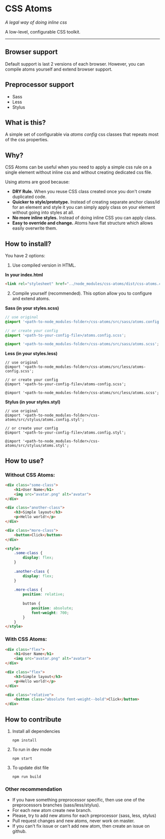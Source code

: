 CSS Atoms
=========

*A legal way of doing inline css*

A low-level, configurable CSS toolkit.

---

## Browser support

Default support is last 2 versions of each browser. However, you can compile atoms yourself and extend browser support.

## Preprocessor support

* Sass
* Less
* Stylus

## What is this?

A simple set of configurable via *atoms config* css classes that repeats most of the css properties.


## Why?

CSS Atoms can be useful when you need to apply a simple css rule on a single element without inline css and without creating dedicated css file.

Using atoms are good because:

* **DRY Rule.** When you reuse CSS class created once you don't create duplicated code.
* **Quicker to style/prototype.** Instead of creating separate anchor class/id for an element and style it you can simply apply class on your element without going into styles at all.
* **No more inline styles.** Instead of doing inline CSS you can apply class.
* **Easy to override and change.** Atoms have flat structure which allows easily overwrite them.


## How to install?
You have 2 options:

1. Use compiled version in HTML.

**In your index.html** 
```html
<link rel="stylesheet" href="../node_modules/css-atoms/dist/css-atoms.css">
```

2. Compile yourself (recommended). This option allow you to configure and extend atoms.

**Sass (in your styles.scss)**
```scss
// use original
@import '<path-to-node_modules-folder>/css-atoms/src/sass/atoms.config.scss';

// or create your config
@import '<path-to-your-config-file>/atoms.config.scss';

@import '<path-to-node_modules-folder>/css-atoms/src/sass/atoms.scss';
```

**Less (in your styles.less)**
```less
// use original
@import '<path-to-node_modules-folder>/css-atoms/src/less/atoms-config.scss';

// or create your config
@import '<path-to-your-config-file>/atoms-config.scss';

@import '<path-to-node_modules-folder>/css-atoms/src/less/atoms.scss';
```

**Stylus (in your styles.styl)**
```stylus
// use original
@import '<path-to-node_modules-folder>/css-atoms/src/stylus/atoms.config.styl';

// or create your config
@import '<path-to-your-config-file>/atoms.config.styl';

@import '<path-to-node_modules-folder>/css-atoms/src/stylus/atoms.styl';
```

## How to use?

### Without CSS Atoms:
```html
<div class="some-class">
    <h1>User Name</h1>
    <img src="avatar.png" alt="avatar">
</div>

<div class="another-class">
    <h3>Simple layout</h3>
    <p>Hello world!</p>
</div>

<div class="more-class">
    <button>Click</button>
</div>

<style>
    .some-class {
        display: flex;
    }
    
    .another-class {
        display: flex;
    }
    
    .more-class {
        position: relative;
        
        button {
            position: absolute;
            font-weight: 700;
        }
    }
</style>
```

### With CSS Atoms:
```html
<div class="flex">
    <h1>User Name</h1>
    <img src="avatar.png" alt="avatar">
</div>

<div class="flex">
    <h3>Simple layout</h3>
    <p>Hello world!</p>
</div>

<div class="relative">
    <button class="absolute font-weight--bold">Click</button>
</div>
```


## How to contribute

1. Install all dependencies

    `npm install`

2. To run in dev mode

    `npm start`

3. To update dist file

    `npm run build`


### Other recommendation

- If you have something preprocessor specific, then use one of the preprocessors branches (sass/less/stylus).
- For each new atom create new branch.
- Please, try to add new atoms for each preprocessor (sass, less, stylus)
- Pull request changes and new atoms, never work on master.
- If you can't fix issue or can't add new atom, then create an issue on github.